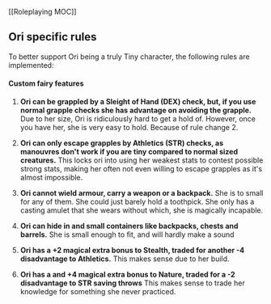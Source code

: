 [[Roleplaying MOC]]
## Ori specific rules
To better support Ori being a truly Tiny character, the following rules are implemented:
#### Custom fairy features
 1. **Ori can be grappled by a Sleight of Hand (DEX) check, but, if you use normal grapple checks she has advantage on avoiding the grapple.**
Due to her size, Ori is ridiculously hard to get a hold of. However, once you have her, she is very easy to hold. Because of rule change 2.

 2. **Ori can only escape grapples by Athletics (STR) checks, as manouvres don't work if you are tiny compared to normal sized creatures.**
This locks ori into using her weakest stats to contest possible strong stats, making her often not even willing to escape grapples as it's almost impossible.

 3. **Ori cannot wield armour, carry a weapon or a backpack.**
She is to small for any of them. She could just barely hold a toothpick. She only has a casting amulet that she wears without which, she is magically incapable.

 4. **Ori can hide in and small containers like backpacks, chests and barrels.**
She is small enough to fit, and will hardly make a sound

 5. **Ori has a +2 magical extra bonus to Stealth, traded for another -4 disadvantage to Athletics.**
This makes sense due to her build.

 6. **Ori has a and +4 magical extra bonus to Nature, traded for a -2 disadvantage to STR saving throws**
This makes sense to trade her knowledge for something she never practiced.